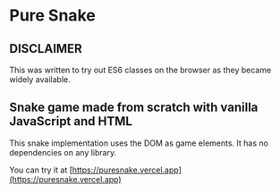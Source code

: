 # Pure Snake
## DISCLAIMER
This was written to try out ES6 classes on the browser as they became widely available.

## Snake game made from scratch with vanilla JavaScript and HTML
This snake implementation uses the DOM as game elements. It has no dependencies on any library.

You can try it at [https://puresnake.vercel.app](https://puresnake.vercel.app)

